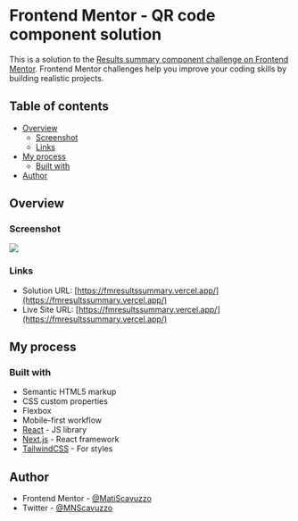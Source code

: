 # Frontend Mentor - QR code component solution

This is a solution to the [Results summary component challenge on Frontend Mentor](https://www.frontendmentor.io/challenges/results-summary-component-CE_K6s0maV). Frontend Mentor challenges help you improve your coding skills by building realistic projects. 

## Table of contents

- [Overview](#overview)
  - [Screenshot](#screenshot)
  - [Links](#links)
- [My process](#my-process)
  - [Built with](#built-with)
- [Author](#author)

## Overview

### Screenshot

![](./screenshot.png)

### Links

- Solution URL: [https://fmresultssummary.vercel.app/](https://fmresultssummary.vercel.app/)
- Live Site URL: [https://fmresultssummary.vercel.app/](https://fmresultssummary.vercel.app/)

## My process

### Built with

- Semantic HTML5 markup
- CSS custom properties
- Flexbox
- Mobile-first workflow
- [React](https://reactjs.org/) - JS library
- [Next.js](https://nextjs.org/) - React framework
- [TailwindCSS](https://tailwindcss.com/) - For styles


## Author

- Frontend Mentor - [@MatiScavuzzo](https://www.frontendmentor.io/profile/MatiScavuzzo)
- Twitter - [@MNScavuzzo](https://twitter.com/MNScavuzzo)
